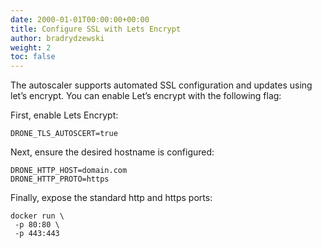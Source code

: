 ```yaml
---
date: 2000-01-01T00:00:00+00:00
title: Configure SSL with Lets Encrypt
author: bradrydzewski
weight: 2
toc: false
---
```


The autoscaler supports automated SSL configuration and updates using let’s encrypt. You can enable Let’s encrypt with the following flag:

First, enable Lets Encrypt:

```
DRONE_TLS_AUTOSCERT=true
```

Next, ensure the desired hostname is configured:

```
DRONE_HTTP_HOST=domain.com
DRONE_HTTP_PROTO=https
```

Finally, expose the standard http and https ports:

```
docker run \
 -p 80:80 \
 -p 443:443
```
